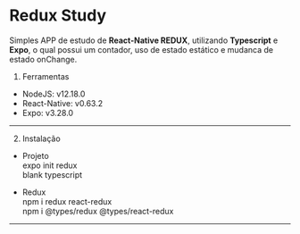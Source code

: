 # Redux Study

<p>
Simples APP de estudo de <strong>React-Native REDUX</strong>, utilizando <strong>Typescript</strong> e <strong>Expo</strong>, o qual possui um contador, uso de estado estático e mudanca de estado onChange.
</p>

1. Ferramentas
* NodeJS: v12.18.0
* React-Native: v0.63.2
* Expo: v3.28.0

-------

2. Instalação
* Projeto <br/>
expo init redux <br/>
  blank typescript

* Redux <br/>
npm i redux react-redux <br/>
npm i @types/redux @types/react-redux

-------
